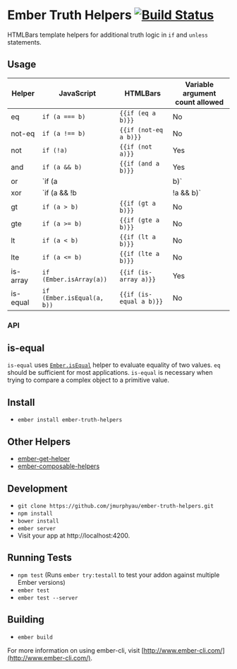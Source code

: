 # Ember Truth Helpers [![Build Status](https://travis-ci.org/jmurphyau/ember-truth-helpers.svg?branch=master)](https://travis-ci.org/jmurphyau/ember-truth-helpers)

HTMLBars template helpers for additional truth logic in `if` and `unless` statements.

## Usage

Helper   | JavaScript                           | HTMLBars                | Variable argument count allowed |
---------|--------------------------------------|-------------------------|---------------------------------|
eq       | `if (a === b)`                       | `{{if (eq a b)}}`       | No                              |
not-eq   | `if (a !== b)`                       | `{{if (not-eq a b)}}`   | No                              |
not      | `if (!a)`                            | `{{if (not a)}}`        | Yes                             |
and      | `if (a && b)`                        | `{{if (and a b)}}`      | Yes                             |
or       | `if (a || b)`                        | `{{if (or a b)}}`       | Yes                             |
xor      | `if (a && !b || !a && b)`            | `{{if (xor a b)}}`      | No                              |
gt       | `if (a > b)`                         | `{{if (gt a b)}}`       | No                              |
gte      | `if (a >= b)`                        | `{{if (gte a b)}}`      | No                              |
lt       | `if (a < b)`                         | `{{if (lt a b)}}`       | No                              |
lte      | `if (a <= b)`                        | `{{if (lte a b)}}`      | No                              |
is-array | `if (Ember.isArray(a))`              | `{{if (is-array a)}}`   | Yes                             |
is-equal | `if (Ember.isEqual(a, b))`           | `{{if (is-equal a b)}}` | No                              |

### API

## is-equal

`is-equal` uses [`Ember.isEqual`](http://emberjs.com/api/#method_isEqual) helper to evaluate equality of two values.
 `eq` should be sufficient for most applications. `is-equal` is necessary when trying to compare a complex object to
 a primitive value.

## Install

* `ember install ember-truth-helpers`

## Other Helpers

* [ember-get-helper](https://github.com/jmurphyau/ember-get-helper)
* [ember-composable-helpers](https://github.com/DockYard/ember-composable-helpers)

## Development

* `git clone https://github.com/jmurphyau/ember-truth-helpers.git`
* `npm install`
* `bower install`
* `ember server`
* Visit your app at http://localhost:4200.

## Running Tests

* `npm test` (Runs `ember try:testall` to test your addon against multiple Ember versions)
* `ember test`
* `ember test --server`

## Building

* `ember build`

For more information on using ember-cli, visit [http://www.ember-cli.com/](http://www.ember-cli.com/).
